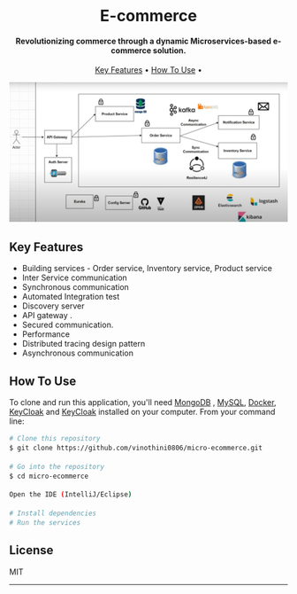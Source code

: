 
<h1 align="center">
  <br>
  <br>
  E-commerce
  <br>
</h1>

<h4 align="center">Revolutionizing commerce through a dynamic Microservices-based e-commerce solution.</h4>

<p align="center">
  <a href="#key-features">Key Features</a> •
  <a href="#how-to-use">How To Use</a> •
</p>

![screenshot](https://github.com/vinothini0806/micro-ecommerce/blob/main/architecture.jpeg)

## Key Features

* Building services - Order service, Inventory service, Product service
* Inter Service communication
* Synchronous communication
* Automated Integration test 
* Discovery server
* API gateway .
* Secured communication.
* Performance
* Distributed tracing design pattern
* Asynchronous communication

## How To Use

To clone and run this application, you'll need [MongoDB](https://www.mongodb.com/) , [MySQL](https://www.mysql.com/), [Docker](https://www.docker.com/), [KeyCloak](https://www.keycloak.org/) and [KeyCloak](https://www.keycloak.org/) installed on your computer. From your command line:

```bash
# Clone this repository
$ git clone https://github.com/vinothini0806/micro-ecommerce.git

# Go into the repository
$ cd micro-ecommerce

Open the IDE (IntelliJ/Eclipse)

# Install dependencies
# Run the services
```

## License

MIT

---


